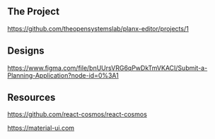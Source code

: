 ## The Project

https://github.com/theopensystemslab/planx-editor/projects/1

## Designs

https://www.figma.com/file/bnUUrsVRG6qPwDkTmVKACI/Submit-a-Planning-Application?node-id=0%3A1

## Resources

https://github.com/react-cosmos/react-cosmos

https://material-ui.com
